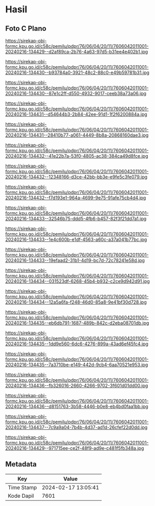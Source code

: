 # Hasil

## Foto C Plano

https://sirekap-obj-formc.kpu.go.id/c58c/pemilu/pdpr/76/06/04/20/11/7606042011001-20240216-134429--d2af89ca-2b76-4a63-97d5-b31ee4e402b1.jpg

https://sirekap-obj-formc.kpu.go.id/c58c/pemilu/pdpr/76/06/04/20/11/7606042011001-20240216-134430--b93784a0-3921-48c2-88c0-e49b59781b31.jpg

https://sirekap-obj-formc.kpu.go.id/c58c/pemilu/pdpr/76/06/04/20/11/7606042011001-20240216-134430--87e1c2ff-d550-4932-9017-ceeb38a73a06.jpg

https://sirekap-obj-formc.kpu.go.id/c58c/pemilu/pdpr/76/06/04/20/11/7606042011001-20240216-134431--d54644b3-2b84-42ee-91d1-1f2f6200884a.jpg

https://sirekap-obj-formc.kpu.go.id/c58c/pemilu/pdpr/76/06/04/20/11/7606042011001-20240216-134431--28410b77-a061-4449-8b8a-20868160dae3.jpg

https://sirekap-obj-formc.kpu.go.id/c58c/pemilu/pdpr/76/06/04/20/11/7606042011001-20240216-134432--41e22b7a-53f0-4805-ac38-384ca49d8fce.jpg

https://sirekap-obj-formc.kpu.go.id/c58c/pemilu/pdpr/76/06/04/20/11/7606042011001-20240216-134432--12348166-d3ce-42bb-bb3e-e9fe5c3fe079.jpg

https://sirekap-obj-formc.kpu.go.id/c58c/pemilu/pdpr/76/06/04/20/11/7606042011001-20240216-134432--f7d193e1-964a-4699-9e75-91afe75cb4d4.jpg

https://sirekap-obj-formc.kpu.go.id/c58c/pemilu/pdpr/76/06/04/20/11/7606042011001-20240216-134433--32546b75-ddd5-4fb6-b457-82f3f21dd7a1.jpg

https://sirekap-obj-formc.kpu.go.id/c58c/pemilu/pdpr/76/06/04/20/11/7606042011001-20240216-134433--1e4c600b-e1df-4563-a60c-a37a041b77bc.jpg

https://sirekap-obj-formc.kpu.go.id/c58c/pemilu/pdpr/76/06/04/20/11/7606042011001-20240216-134433--19efaad2-31b1-4d19-bc7d-72c78241e58d.jpg

https://sirekap-obj-formc.kpu.go.id/c58c/pemilu/pdpr/76/06/04/20/11/7606042011001-20240216-134434--031523df-6268-45b4-b932-c2ce9d942d91.jpg

https://sirekap-obj-formc.kpu.go.id/c58c/pemilu/pdpr/76/06/04/20/11/7606042011001-20240216-134434--12a5a6fa-f248-46d0-85a8-9e41bf30d728.jpg

https://sirekap-obj-formc.kpu.go.id/c58c/pemilu/pdpr/76/06/04/20/11/7606042011001-20240216-134435--eb6db791-1687-489b-842c-d2eba08701db.jpg

https://sirekap-obj-formc.kpu.go.id/c58c/pemilu/pdpr/76/06/04/20/11/7606042011001-20240216-134435--1dd9e560-6dc6-4276-899a-43ad6ef45fc4.jpg

https://sirekap-obj-formc.kpu.go.id/c58c/pemilu/pdpr/76/06/04/20/11/7606042011001-20240216-134435--7a3710be-e149-442d-9cb4-6aa70521e953.jpg

https://sirekap-obj-formc.kpu.go.id/c58c/pemilu/pdpr/76/06/04/20/11/7606042011001-20240216-134436--fb326016-2660-4266-9702-3f601d01dd00.jpg

https://sirekap-obj-formc.kpu.go.id/c58c/pemilu/pdpr/76/06/04/20/11/7606042011001-20240216-134436--d8151763-3b58-4446-b0e8-eb4bd0faa1bb.jpg

https://sirekap-obj-formc.kpu.go.id/c58c/pemilu/pdpr/76/06/04/20/11/7606042011001-20240216-134437--7c9a9a04-7b4b-4d37-ad1d-26cfef22d0dd.jpg

https://sirekap-obj-formc.kpu.go.id/c58c/pemilu/pdpr/76/06/04/20/11/7606042011001-20240216-134429--971715ee-ce2f-48f9-ad9e-c481f5fb348a.jpg


## Metadata

| Key        | Value               |
| ---------- | ------------------- |
| Time Stamp | 2024-02-17 13:05:41 |
| Kode Dapil | 7601                |



